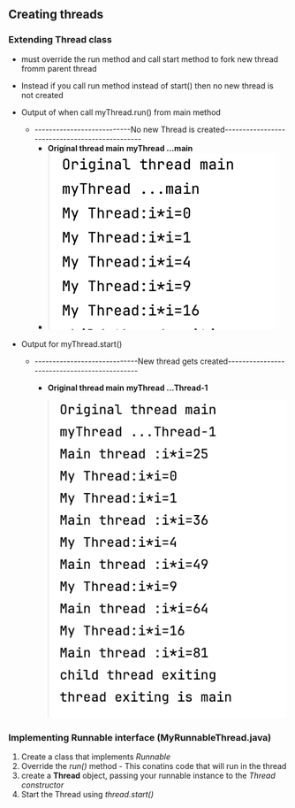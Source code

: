 ## Creating threads

### Extending Thread class

* must override the run method and call start method to fork new thread fromm parent thread
* Instead if you call run method instead of start() then no new thread is not created
* Output of  when call myThread.run() from main method
    * ---------------------------No new Thread is created-----------------------------------------------
        * __Original thread main__
          __myThread ...main__
        * ![img_1.png](assets/img_1.png)


* Output for myThread.start()
    * -----------------------------New thread gets created---------------------------------------------
        * __Original thread main__
          __myThread ...Thread-1__

          ![img.png](assets/img.png)

### Implementing Runnable interface (MyRunnableThread.java)

1. Create a class that implements _Runnable_
2. Override the _run()_ method - This conatins code that will run in the thread
3. create a __Thread__ object, passing your runnable instance to the _Thread constructor_
4. Start the Thread using _thread.start()_